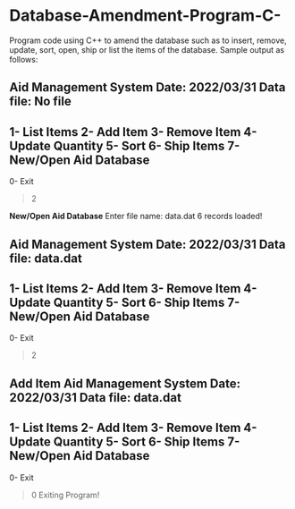 # Database-Amendment-Program-C-
Program code using C++ to amend the database such as to insert, remove, update, sort, open, ship or list the items of the database.
Sample output as follows:

Aid Management System
Date: 2022/03/31
Data file: No file
---------------------------------
1- List Items
2- Add Item
3- Remove Item
4- Update Quantity
5- Sort
6- Ship Items
7- New/Open Aid Database
---------------------------------
0- Exit
> 2

****New/Open Aid Database****
Enter file name: data.dat
6 records loaded!

Aid Management System
Date: 2022/03/31
Data file: data.dat
---------------------------------
1- List Items
2- Add Item
3- Remove Item
4- Update Quantity
5- Sort
6- Ship Items
7- New/Open Aid Database
---------------------------------
0- Exit
> 2

****Add Item****
Aid Management System
Date: 2022/03/31
Data file: data.dat
---------------------------------
1- List Items
2- Add Item
3- Remove Item
4- Update Quantity
5- Sort
6- Ship Items
7- New/Open Aid Database
---------------------------------
0- Exit
> 0
Exiting Program!
